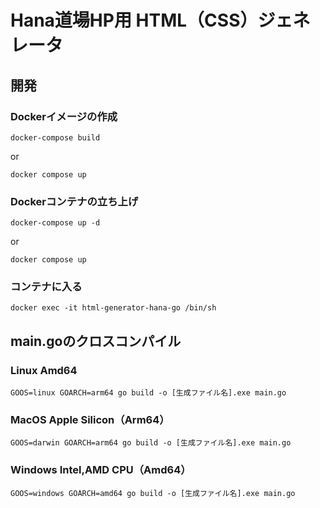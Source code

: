 # Hana道場HP用 HTML（CSS）ジェネレータ

## 開発

### Dockerイメージの作成

```
docker-compose build
```
or
```
docker compose up
```

### Dockerコンテナの立ち上げ

```
docker-compose up -d
```
or
```
docker compose up
```

### コンテナに入る

```
docker exec -it html-generator-hana-go /bin/sh
```

## main.goのクロスコンパイル

### Linux Amd64

```
GOOS=linux GOARCH=arm64 go build -o [生成ファイル名].exe main.go
```

### MacOS Apple Silicon（Arm64）
```
GOOS=darwin GOARCH=arm64 go build -o [生成ファイル名].exe main.go
```

### Windows Intel,AMD CPU（Amd64）

```
GOOS=windows GOARCH=amd64 go build -o [生成ファイル名].exe main.go
```

